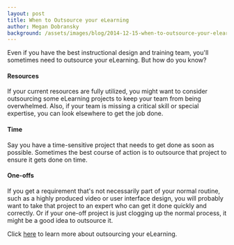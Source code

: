```yaml
---
layout: post
title: When to Outsource your eLearning
author: Megan Dobransky
background: /assets/images/blog/2014-12-15-when-to-outsource-your-elearning.jpg
---
```

Even if you have the best instructional design and training team, you'll sometimes need to outsource your eLearning. But how do you know?

#### Resources
If your current resources are fully utilized, you might want to consider outsourcing some eLearning projects to keep your team from being overwhelmed. Also, if your team is missing a critical skill or special expertise, you can look elsewhere to get the job done.

#### Time
Say you have a time-sensitive project that needs to get done as soon as possible. Sometimes the best course of action is to outsource that project to ensure it gets done on time.

#### One-offs
If you get a requirement that's not necessarily part of your normal routine, such as a highly produced video or user interface design, you will probably want to take that project to an expert who can get it done quickly and correctly. Or if your one-off project is just clogging up the normal process, it might be a good idea to outsource it.

Click [here](http://edgepointlearning.com/contact/) to learn more about outsourcing your eLearning.   
